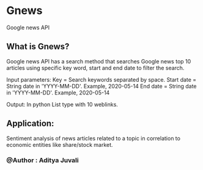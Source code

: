 # Gnews
Google news API

## What is Gnews?
Google news API has a search method that searches Google news top 10 articles using specific key word, start and end date to filter the search. 

Input parameters:
Key = Search keywords separated by space.
Start date = String date in 'YYYY-MM-DD'. Example, 2020-05-14
End date = String date in 'YYYY-MM-DD'. Example, 2020-05-14

Output: In python List type with 10 weblinks.


## Application: 
Sentiment analysis of news articles related to a topic in correlation to economic entities like share/stock market.

### @Author : Aditya Juvali

